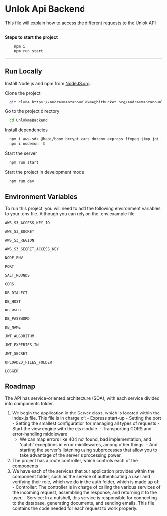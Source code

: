 # Unlok Api Backend

This file will explain how to access the different requests to the Unlok API


---

**Steps to start the project**

```sh
	npm i 
	npm run start
```

---


## Run Locally

Install Node.js and npm from [NodeJS.org](https://nodejs.org/en/).

Clone the project

```bash
  git clone https://andresmanzanounlokme@bitbucket.org/andresmanzanounlokme/unlokmebackend.git
```

Go to the project directory

```bash
  cd UnlokmeBackend
```

Install dependencies

```bash
  npm i aws-sdk @hapi/boom bcrypt cors dotenv express ffmpeg jimp joi jsonwebtoken knex mkdirp morgan multer mysql npm sequelize cli sharp sqlite3 winston
  npm i nodemon -D
```

Start the server

```bash
  npm run start
```

Start the project in development mode

```bash
  npm run dev
```



## Environment Variables

To run this project, you will need to add the following environment variables to your .env file. Although you can rely on the .env.example file

`AWS_S3_ACCESS_KEY_ID`

`AWS_S3_BUCKET`

`AWS_S3_REGION`

`AWS_S3_SECRET_ACCESS_KEY`

`NODE_ENV`

`PORT`

`SALT_ROUNDS`

`CORS`

`DB_DIALECT`

`DB_HOST`

`DB_USER`

`DB_PASSWORD`

`DB_NAME`

`JWT_ALGORITHM`

`JWT_EXPERIES_IN`

`JWT_SECRET`

`UPLOADED_FILES_FOLDER`

`LOGGER`



## Roadmap

The API has service-oriented architecture (SOA), with each service divided into components folder.

  1) We begin the application in the Server class, which is located within the index.js file. This file is in charge of:
    - Express start-up
    - Setting the port
    - Setting the smallest configuration for managing all types of requests
    - Start the view engine with the ejs module.
    - Transporting CORS and error-handling middleware
      - We can map errors like 404 not found, bad implementation, and 'catch' exceptions in error middlewares, among other things.
    - And starting the server's listening using subprocesses that allow you to take advantage of the server's processing power.
  2) The project has a route controller, which controls each of the components
  3) We have each of the services that our application provides within the component folder, such as the service of authenticating a user and verifying their role, which we do in the auth folder, which is made up of:
    - Controller: The controller is in charge of calling the various services of the incoming request, assembling the response, and returning it to the user.
    - Service: In a nutshell, this service is responsible for connecting to the database, generating documents, and sending emails. This file contains the code needed for each request to work properly.






